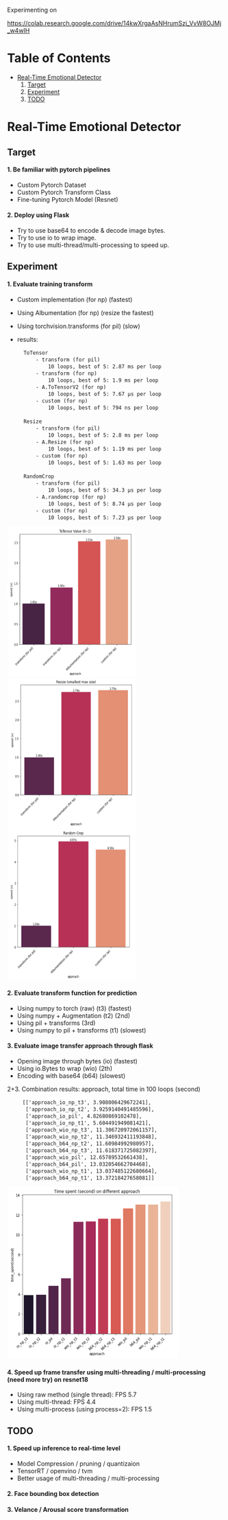 Experimenting on

https://colab.research.google.com/drive/14kwXrgaAsNHrumSzj_VvW8OJMj_w4wIH

# Table of Contents
* [Real-Time Emotional Detector](#rted)
    1. [Target](#ta)
    2. [Experiment](#ex)
    3. [TODO](#todo)
# <a name="rted">Real-Time Emotional Detector
## <a name="ta">Target
#### 1. Be familiar with pytorch pipelines
* Custom Pytorch Dataset   
* Custom Pytorch Transform Class
* Fine-tuning Pytorch Model (Resnet)

#### 2. Deploy using Flask
* Try to use base64 to encode & decode image bytes. 
* Try to use io to wrap image.
* Try to use multi-thread/multi-processing to speed up.
 
## <a name="ex">Experiment
#### 1. Evaluate training transform
* Custom implementation (for np) (fastest)  
* Using Albumentation (for np) (resize the fastest)  
* Using torchvision.transforms (for pil) (slow)
* results:
    
        ToTensor
            - transform (for pil)
                10 loops, best of 5: 2.87 ms per loop
            - transform (for np)
                10 loops, best of 5: 1.9 ms per loop
            - A.ToTensorV2 (for np)
                10 loops, best of 5: 7.67 µs per loop
            - custom (for np)
                10 loops, best of 5: 794 ns per loop

        Resize
            - transform (for pil)
                10 loops, best of 5: 2.8 ms per loop
            - A.Resize (for np)
                10 loops, best of 5: 1.19 ms per loop
            - custom (for np)
                10 loops, best of 5: 1.63 ms per loop

        RandomCrop
            - transform (for pil)
                10 loops, best of 5: 34.3 µs per loop
            - A.randomcrop (for np)
                10 loops, best of 5: 8.74 µs per loop
            - custom (for np)
                10 loops, best of 5: 7.23 µs per loop

<img src="./experiment_pictures/to_tensor_speed.png" width="300" height="350">
<img src="./experiment_pictures/resize_speed.png" width="300" height="350">
<img src="./experiment_pictures/random_crop_speed.png" width="300" height="350">    
    
    
#### 2. Evaluate transform function for prediction
* Using numpy to torch (raw) (t3) (fastest)   
* Using numpy + Augmentation (t2) (2nd)   
* Using pil + transforms (3rd)   
* Using numpy to pil + transforms (t1) (slowest)

#### 3. Evaluate image transfer approach through flask
* Opening image through bytes (io) (fastest)   
* Using io.Bytes to wrap (wio) (2th)   
* Encoding with base64 (b64) (slowest)

2+3. Combination results: approach, total time in 100 loops (second)        
         
         [['approach_io_np_t3', 3.908006429672241],
          ['approach_io_np_t2', 3.9259140491485596],
          ['approach_io_pil', 4.82680869102478],
          ['approach_io_np_t1', 5.604491949081421],
          ['approach_wio_np_t3', 11.306720972061157],
          ['approach_wio_np_t2', 11.346932411193848],
          ['approach_b64_np_t2', 11.60984992980957],
          ['approach_b64_np_t3', 11.618371725082397],
          ['approach_wio_pil', 12.65789532661438],
          ['approach_b64_pil', 13.032054662704468],
          ['approach_wio_np_t1', 13.037485122680664],
          ['approach_b64_np_t1', 13.37218427658081]]
    
<img src="./experiment_pictures/time_spent_on_different_approach.png" width="400" height="400">

#### 4. Speed up frame transfer using multi-threading / multi-processing (need more try) on resnet18
* Using raw method (single thread): FPS 5.7
* Using multi-thread: FPS 4.4
* Using multi-process (using process=2): FPS 1.5
    
## <a name="todo">TODO
#### 1. Speed up inference to real-time level
* Model Compression / pruning / quantizaion   
* TensorRT / openvino / tvm
* Better usage of multi-threading / multi-processing

#### 2. Face bounding box detection
#### 3. Velance / Arousal score transformation
